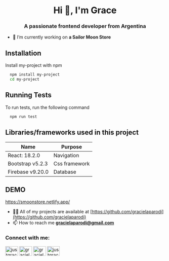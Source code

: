 <h1 align="center">Hi 👋, I'm Grace</h1>
<h3 align="center">A passionate frontend developer from Argentina</h3>

- 🔭 I’m currently working on **a Sailor Moon Store**

## Installation

Install my-project with npm

```bash
  npm install my-project
  cd my-project
```


## Running Tests

To run tests, run the following command

```bash
  npm run test
```

## Libraries/frameworks used in this project

| Name             | Purpose                                                                |
| ----------------- | ------------------------------------------------------------------ |
| React: 18.2.0 | Navigation |
| Bootstrap v5.2.3 | Css framework |
| Firebase v9.20.0 | Database |

## DEMO

https://smoonstore.netlify.app/


- 👨‍💻 All of my projects are available at [https://github.com/gracielaparodi](https://github.com/gracielaparodi)
- 📫 How to reach me **gracielaparodi@gmail.com**

<h3 align="left">Connect with me:</h3>
<p align="left">
<a href="https://twitter.com/justgracex" target="blank"><img align="center" src="https://raw.githubusercontent.com/rahuldkjain/github-profile-readme-generator/master/src/images/icons/Social/twitter.svg" alt="justgracex" height="30" width="40" /></a>
<a href="https://linkedin.com/in/gracielaluisinaparodi" target="blank"><img align="center" src="https://raw.githubusercontent.com/rahuldkjain/github-profile-readme-generator/master/src/images/icons/Social/linked-in-alt.svg" alt="gracielaluisinaparodi" height="30" width="40" /></a>
<a href="https://fb.com/gracielaluisinaparodi" target="blank"><img align="center" src="https://raw.githubusercontent.com/rahuldkjain/github-profile-readme-generator/master/src/images/icons/Social/facebook.svg" alt="gracielaluisinaparodi" height="30" width="40" /></a>
<a href="https://instagram.com/justgracex" target="blank"><img align="center" src="https://raw.githubusercontent.com/rahuldkjain/github-profile-readme-generator/master/src/images/icons/Social/instagram.svg" alt="justgracex" height="30" width="40" /></a>
</p>
